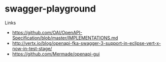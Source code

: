 # swagger-playground

Links
* https://github.com/OAI/OpenAPI-Specification/blob/master/IMPLEMENTATIONS.md
* http://vertx.io/blog/openapi-fka-swagger-3-support-in-eclipse-vert-x-now-in-test-stage/
* https://github.com/Mermade/openapi-gui
